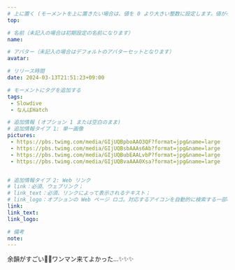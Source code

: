 ```yaml
---
# 上に置く (モーメントを上に置きたい場合は、値を 0 より大きい整数に設定します。値が小さいほど前が高くなります。たとえば、1 はモーメントを上に置きます)
top: 

# 名前（未記入の場合は初期設定の名前になります）
name:

# アバター（未記入の場合はデフォルトのアバターセットとなります）
avatar:

# リリース時間
date: 2024-03-13T21:51:23+09:00

# モーメントにタグを追加する
tags:
 - Slowdive
 - なんばHatch

# 追加情報 (オプション 1 または空白のまま)
# 追加情報タイプ 1: 単一画像
pictures:
 - https://pbs.twimg.com/media/GIjUQBpboAAO3QF?format=jpg&name=large
 - https://pbs.twimg.com/media/GIjUQBsbAAAs6Ab?format=jpg&name=large
 - https://pbs.twimg.com/media/GIjUQBubEAALvbP?format=jpg&name=large
 - https://pbs.twimg.com/media/GIjUQBvaAAA0Xsa?format=jpg&name=large


# 追加情報タイプ 2: Web リンク
# link：必須、ウェブリンク；
# link_text：必須、リンクによって表示されるテキスト；
# link_logo：オプションの Web ページ ロゴ。対応するアイコンを自動的に検索する一部の Web サイトをサポートするようになりました。自分でアイコンを追加する必要はありません
link:
link_text:
link_logo:

# 備考
note:
---
```


<!-- 以下にテキストを書き始めます -->
余韻がすごい🥹🥹ワンマン来てよかった…✨✨✨
